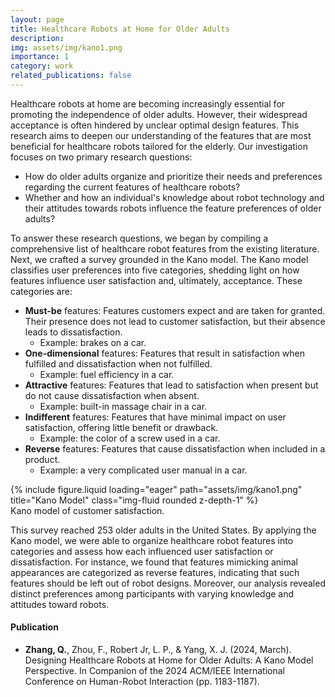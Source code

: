 ```yaml
---
layout: page
title: Healthcare Robots at Home for Older Adults
description:
img: assets/img/kano1.png
importance: 1
category: work
related_publications: false
---
```


Healthcare robots at home are becoming increasingly essential for promoting the independence of older adults. However, their widespread acceptance is often hindered by unclear optimal design features. This research aims to deepen our understanding of the features that are most beneficial for healthcare robots tailored for the elderly. Our investigation focuses on two primary research questions:
- How do older adults organize and prioritize their needs and preferences regarding the current features of healthcare robots?
- Whether and how an individual's knowledge about robot technology and their attitudes towards robots influence the feature preferences of older adults?

To answer these research questions, we began by compiling a comprehensive list of healthcare robot features from the existing literature. Next, we crafted a survey grounded in the Kano model. The Kano model classifies user preferences into five categories, shedding light on how features influence user satisfaction and, ultimately, acceptance. These categories are:
- **Must-be** features: Features customers expect and are taken for granted. Their presence does not lead to customer satisfaction, but their absence leads to dissatisfaction.
    - Example: brakes on a car.
- **One-dimensional** features: Features that result in satisfaction when fulfilled and dissatisfaction when not fulfilled.
    - Example: fuel efficiency in a car.
- **Attractive** features: Features that lead to satisfaction when present but do not cause dissatisfaction when absent.
    - Example: built-in massage chair in a car.
- **Indifferent** features: Features that have minimal impact on user satisfaction, offering little benefit or drawback.
    - Example: the color of a screw used in a car.
- **Reverse** features: Features that cause dissatisfaction when included in a product.
    - Example: a very complicated user manual in a car.

<div class="row">
    <div class="col-sm-6 mt-3 mt-md-0">
        {% include figure.liquid loading="eager" path="assets/img/kano1.png" title="Kano Model" class="img-fluid rounded z-depth-1" %}
    </div>
</div>
<div class="caption">
    Kano model of customer satisfaction.
</div>

This survey reached 253 older adults in the United States. By applying the Kano model, we were able to organize healthcare robot features into categories and assess how each influenced user satisfaction or dissatisfaction. For instance, we found that features mimicking animal appearances are categorized as reverse features, indicating that such features should be left out of robot designs. Moreover, our analysis revealed distinct preferences among participants with varying knowledge and attitudes toward robots.

#### Publication 
- **Zhang, Q.**, Zhou, F., Robert Jr, L. P., & Yang, X. J. (2024, March). Designing Healthcare Robots at Home for Older Adults: A Kano Model Perspective. In Companion of the 2024 ACM/IEEE International Conference on Human-Robot Interaction (pp. 1183-1187).
